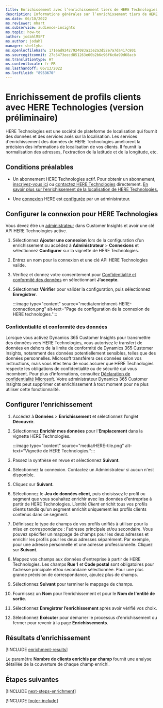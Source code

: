 ```yaml
---
title: Enrichissement avec l’enrichissement tiers de HERE Technologies
description: Informations générales sur l’enrichissement tiers de HERE Technologies.
ms.date: 06/10/2022
ms.reviewer: mhart
ms.subservice: audience-insights
ms.topic: how-to
author: jodahlMSFT
ms.author: jodahl
manager: shellyha
ms.openlocfilehash: 171ead92427924083a13e2a3d52e7a7da417c801
ms.sourcegitcommit: 27c5473eecd851263e60b2b6c96f6c0a99d68acb
ms.translationtype: HT
ms.contentlocale: fr-FR
ms.lasthandoff: 06/13/2022
ms.locfileid: "8953670"
---
```

# <a name="enrichment-of-customer-profiles-with-here-technologies-preview"></a>Enrichissement de profils clients avec HERE Technologies (version préliminaire)

HERE Technologies est une société de plateforme de localisation qui fournit des données et des services axés sur la localisation. Les services d'enrichissement des données de HERE Technologies améliorent la précision des informations de localisation de vos clients. Il fournit la normalisation des adresses, l'extraction de la latitude et de la longitude, etc.

## <a name="prerequisites"></a>Conditions préalables

- Un abonnement HERE Technologies actif. Pour obtenir un abonnement, [inscrivez-vous ici](https://developer.here.com/sign-up?utm_medium=referral&utm_source=Microsoft-Dynamics-CI&create=Freemium-Basic) ou [contactez HERE Technologies](https://developer.here.com/help?utm_medium=referral&utm_source=Microsoft-Dynamics-CI#how-can-we-help-you) directement. [En savoir plus sur l’enrichissement de la localisation de HERE Technologies.](https://developer.here.com/location-enrichment?cid=Dev-MicrosoftDynamics-DB-0-Dev-&utm_source=MicrosoftDynamics&utm_medium=referral&utm_campaign=Online_Dev_ReferralMicrosoft)

- Une [connexion](connections.md) HERE est [configurée](#configure-the-connection-for-here-technologies) par un administrateur.

## <a name="configure-the-connection-for-here-technologies"></a>Configurer la connexion pour HERE Technologies

Vous devez être un [administrateur](permissions.md#admin) dans Customer Insights et avoir une clé API HERE Technologies active.

1. Sélectionnez **Ajouter une connexion** lors de la configuration d’un enrichissement ou accédez à **Administrateur** > **Connexions** et sélectionnez **Configurer** sur la vignette de HERE Technologies.

1. Entrez un nom pour la connexion et une clé API HERE Technologies valide.

1. Vérifiez et donnez votre consentement pour [Confidentialité et conformité des données](#data-privacy-and-compliance) en sélectionnant **J’accepte**.

1. Sélectionnez **Vérifier** pour valider la configuration, puis sélectionnez **Enregistrer**.

   :::image type="content" source="media/enrichment-HERE-connection.png" alt-text="Page de configuration de la connexion de HERE technologies.":::

### <a name="data-privacy-and-compliance"></a>Confidentialité et conformité des données

Lorsque vous activez Dynamics 365 Customer Insights pour transmettre des données vers HERE Technologies, vous autorisez le transfert de données en dehors de la limite de conformité de Dynamics 365 Customer Insights, notamment des données potentiellement sensibles, telles que des données personnelles. Microsoft transférera ces données selon vos instructions, mais vous êtes tenu de vous assurer que HERE Technologies respecte les obligations de confidentialité ou de sécurité qui vous incombent. Pour plus d’informations, consultez [Déclaration de confidentialité Microsoft](https://go.microsoft.com/fwlink/?linkid=396732).
Votre administrateur Dynamics 365 Customer Insights peut supprimer cet enrichissement à tout moment pour ne plus utiliser cette fonctionnalité.

## <a name="configure-the-enrichment"></a>Configurer l’enrichissement

1. Accédez à **Données** > **Enrichissement** et sélectionnez l’onglet **Découvrir**.

1. Sélectionnez **Enrichir mes données** pour l'**Emplacement** dans la vignette HERE Technologies.

   :::image type="content" source="media/HERE-tile.png" alt-text="Vignette de HERE Technologies.":::

1. Passez la synthèse en revue et sélectionnez **Suivant**.

1. Sélectionnez la connexion. Contactez un Administrateur si aucun n'est disponible.

1. Cliquez sur **Suivant**.

1. Sélectionnez le **Jeu de données client**, puis choisissez le profil ou segment que vous souhaitez enrichir avec les données d'entreprise à partir de HERE Technologies. L’entité *Client* enrichit tous vos profils clients tandis qu'un segment enrichit uniquement les profils clients contenus dans ce segment.

1. Définissez le type de champs de vos profils unifiés à utiliser pour la mise en correspondance : l'adresse principale et/ou secondaire. Vous pouvez spécifier un mappage de champs pour les deux adresses et enrichir les profils pour les deux adresses séparément. Par exemple, pour une adresse personnelle et une adresse professionnelle. Cliquez sur **Suivant**.

1. Mappez vos champs aux données d'entreprise à partir de HERE Technologies. Les champs **Rue 1** et **Code postal** sont obligatoires pour l’adresse principale et/ou secondaire sélectionnée. Pour une plus grande précision de correspondance, ajoutez plus de champs.

1. Sélectionnez **Suivant** pour terminer le mappage de champs.

1. Fournissez un **Nom** pour l’enrichissement et pour le **Nom de l'entité de sortie**.

1. Sélectionnez **Enregistrer l’enrichissement** après avoir vérifié vos choix.

1. Sélectionnez **Exécuter** pour démarrer le processus d'enrichissement ou fermer pour revenir à la page **Enrichissements**.

## <a name="enrichment-results"></a>Résultats d’enrichissement

[!INCLUDE [enrichment-results](includes/enrichment-results.md)]

Le paramètre **Nombre de clients enrichis par champ** fournit une analyse détaillée de la couverture de chaque champ enrichi.

## <a name="next-steps"></a>Étapes suivantes

[!INCLUDE [next-steps-enrichment](includes/next-steps-enrichment.md)]

[!INCLUDE [footer-include](includes/footer-banner.md)]
